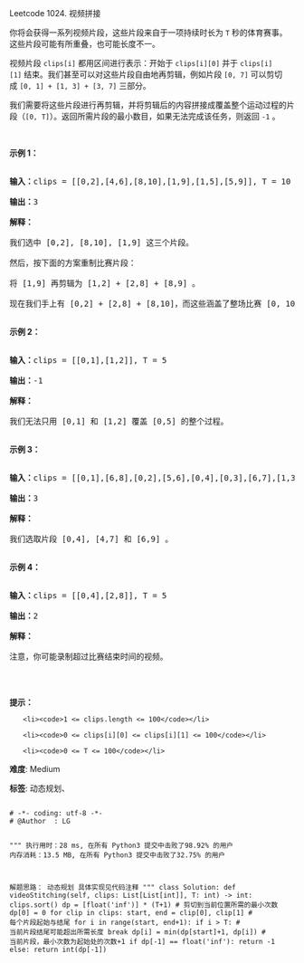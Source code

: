 Leetcode 1024. 视频拼接
<p>你将会获得一系列视频片段，这些片段来自于一项持续时长为 <code>T</code> 秒的体育赛事。这些片段可能有所重叠，也可能长度不一。</p>


<p>视频片段 <code>clips[i]</code> 都用区间进行表示：开始于 <code>clips[i][0]</code> 并于 <code>clips[i][1]</code> 结束。我们甚至可以对这些片段自由地再剪辑，例如片段 <code>[0, 7]</code> 可以剪切成 <code>[0, 1] + [1, 3] + [3, 7]</code> 三部分。</p>



<p>我们需要将这些片段进行再剪辑，并将剪辑后的内容拼接成覆盖整个运动过程的片段（<code>[0, T]</code>）。返回所需片段的最小数目，如果无法完成该任务，则返回 <code>-1</code> 。</p>



<p> </p>



<p><strong>示例 1：</strong></p>



<pre>

<strong>输入：</strong>clips = [[0,2],[4,6],[8,10],[1,9],[1,5],[5,9]], T = 10

<strong>输出：</strong>3

<strong>解释：</strong>

我们选中 [0,2], [8,10], [1,9] 这三个片段。

然后，按下面的方案重制比赛片段：

将 [1,9] 再剪辑为 [1,2] + [2,8] + [8,9] 。

现在我们手上有 [0,2] + [2,8] + [8,10]，而这些涵盖了整场比赛 [0, 10]。

</pre>



<p><strong>示例 2：</strong></p>



<pre>

<strong>输入：</strong>clips = [[0,1],[1,2]], T = 5

<strong>输出：</strong>-1

<strong>解释：</strong>

我们无法只用 [0,1] 和 [1,2] 覆盖 [0,5] 的整个过程。

</pre>



<p><strong>示例 3：</strong></p>



<pre>

<strong>输入：</strong>clips = [[0,1],[6,8],[0,2],[5,6],[0,4],[0,3],[6,7],[1,3],[4,7],[1,4],[2,5],[2,6],[3,4],[4,5],[5,7],[6,9]], T = 9

<strong>输出：</strong>3

<strong>解释： </strong>

我们选取片段 [0,4], [4,7] 和 [6,9] 。

</pre>



<p><strong>示例 4：</strong></p>



<pre>

<strong>输入：</strong>clips = [[0,4],[2,8]], T = 5

<strong>输出：</strong>2

<strong>解释：</strong>

注意，你可能录制超过比赛结束时间的视频。

</pre>



<p> </p>



<p><strong>提示：</strong></p>



<ul>

	<li><code>1 <= clips.length <= 100</code></li>

	<li><code>0 <= clips[i][0] <= clips[i][1] <= 100</code></li>

	<li><code>0 <= T <= 100</code></li>

</ul>





 **难度**: Medium



 **标签**: 动态规划、 





<div class="hcb_wrap">
<pre class="prism undefined-numbers lang-python" data-lang="Python"><code>
# -*- coding: utf-8 -*-
# @Author  : LG

"""
执行用时：28 ms, 在所有 Python3 提交中击败了98.92% 的用户
内存消耗：13.5 MB, 在所有 Python3 提交中击败了32.75% 的用户

解题思路：
    动态规划
    具体实现见代码注释
"""
class Solution:
    def videoStitching(self, clips: List[List[int]], T: int) -> int:
        clips.sort()
        dp = [float('inf')] * (T+1) # 剪切到当前位置所需的最小次数
        dp[0] = 0
        for clip in clips:
            start, end = clip[0], clip[1]   # 每个片段起始与结尾
            for i in range(start, end+1):
                if i > T:   # 当前片段结尾可能超出所需长度
                    break
                dp[i] = min(dp[start]+1, dp[i]) # 当前片段，最小次数为起始处的次数+1
        if dp[-1] == float('inf'):
            return -1
        else:
            return int(dp[-1])
</code></pre></div>
